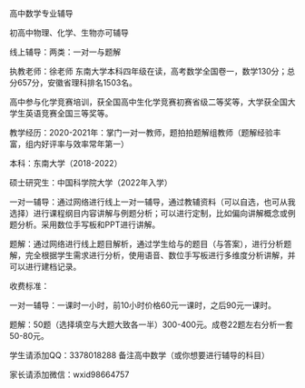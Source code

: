 高中数学专业辅导

初高中物理、化学、生物亦可辅导

线上辅导：两类：一对一与题解

执教老师：徐老师 东南大学本科四年级在读，高考数学全国卷一，数学130分；总分657分，安徽省理科排名1503名。

高中参与化学竞赛培训，获全国高中生化学竞赛初赛省级二等奖等，大学获全国大学生英语竞赛全国三等奖等。

教学经历：2020-2021年：掌门一对一教师，题拍拍题解组教师（题解经验丰富，组内好评率与效率常年第一）

本科：东南大学（2018-2022）

硕士研究生：中国科学院大学（2022年入学）

一对一辅导：通过网络进行线上一对一辅导，通过教辅资料（可以自选，也可从我选择）进行课程纲目内容讲解与例题分析；可以进行定制，比如偏向讲解概念或例题分析。采用数位手写板和PPT进行讲解。


题解：通过网络进行线上题目解析，通过学生给与的题目（与答案），进行分析题解，完全根据学生需求进行分析，使用语音、数位手写板进行多维度分析讲解，并可以进行建档记录。

收费标准：

一对一辅导：一课时一小时，前10小时价格60元一课时，之后90元一课时。

题解：50题（选择填空与大题大致各一半）300-400元。成卷22题左右分析一套50-80元。

学生请添加QQ：3378018288 备注高中数学（或你想要进行辅导的科目）

家长请添加微信：wxid98664757
